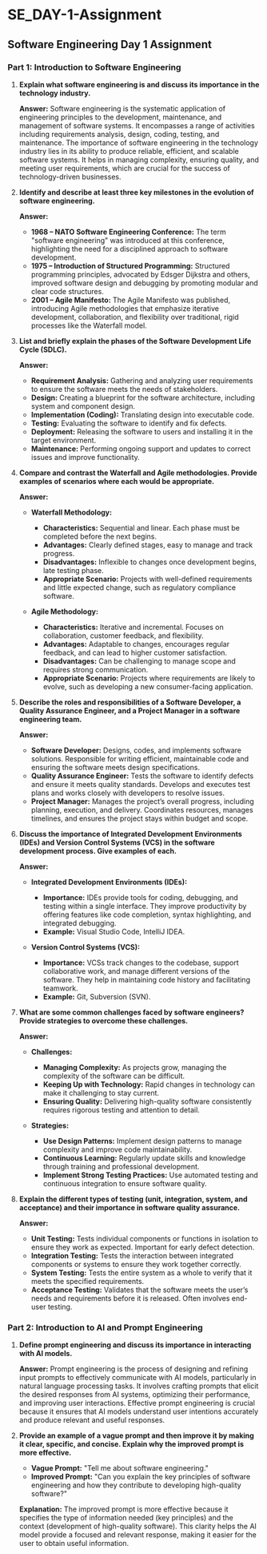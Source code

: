# SE_DAY-1-Assignment
## Software Engineering Day 1 Assignment

### Part 1: Introduction to Software Engineering

1. **Explain what software engineering is and discuss its importance in the technology industry.**

   **Answer:** Software engineering is the systematic application of engineering principles to the development, maintenance, and management of software systems. It encompasses a range of activities including requirements analysis, design, coding, testing, and maintenance. The importance of software engineering in the technology industry lies in its ability to produce reliable, efficient, and scalable software systems. It helps in managing complexity, ensuring quality, and meeting user requirements, which are crucial for the success of technology-driven businesses.

2. **Identify and describe at least three key milestones in the evolution of software engineering.**

   **Answer:**
   - **1968 – NATO Software Engineering Conference:** The term "software engineering" was introduced at this conference, highlighting the need for a disciplined approach to software development.
   - **1975 – Introduction of Structured Programming:** Structured programming principles, advocated by Edsger Dijkstra and others, improved software design and debugging by promoting modular and clear code structures.
   - **2001 – Agile Manifesto:** The Agile Manifesto was published, introducing Agile methodologies that emphasize iterative development, collaboration, and flexibility over traditional, rigid processes like the Waterfall model.

3. **List and briefly explain the phases of the Software Development Life Cycle (SDLC).**

   **Answer:**
   - **Requirement Analysis:** Gathering and analyzing user requirements to ensure the software meets the needs of stakeholders.
   - **Design:** Creating a blueprint for the software architecture, including system and component design.
   - **Implementation (Coding):** Translating design into executable code.
   - **Testing:** Evaluating the software to identify and fix defects.
   - **Deployment:** Releasing the software to users and installing it in the target environment.
   - **Maintenance:** Performing ongoing support and updates to correct issues and improve functionality.

4. **Compare and contrast the Waterfall and Agile methodologies. Provide examples of scenarios where each would be appropriate.**

   **Answer:**
   - **Waterfall Methodology:**
     - **Characteristics:** Sequential and linear. Each phase must be completed before the next begins.
     - **Advantages:** Clearly defined stages, easy to manage and track progress.
     - **Disadvantages:** Inflexible to changes once development begins, late testing phase.
     - **Appropriate Scenario:** Projects with well-defined requirements and little expected change, such as regulatory compliance software.

   - **Agile Methodology:**
     - **Characteristics:** Iterative and incremental. Focuses on collaboration, customer feedback, and flexibility.
     - **Advantages:** Adaptable to changes, encourages regular feedback, and can lead to higher customer satisfaction.
     - **Disadvantages:** Can be challenging to manage scope and requires strong communication.
     - **Appropriate Scenario:** Projects where requirements are likely to evolve, such as developing a new consumer-facing application.

5. **Describe the roles and responsibilities of a Software Developer, a Quality Assurance Engineer, and a Project Manager in a software engineering team.**

   **Answer:**
   - **Software Developer:** Designs, codes, and implements software solutions. Responsible for writing efficient, maintainable code and ensuring the software meets design specifications.
   - **Quality Assurance Engineer:** Tests the software to identify defects and ensure it meets quality standards. Develops and executes test plans and works closely with developers to resolve issues.
   - **Project Manager:** Manages the project’s overall progress, including planning, execution, and delivery. Coordinates resources, manages timelines, and ensures the project stays within budget and scope.

6. **Discuss the importance of Integrated Development Environments (IDEs) and Version Control Systems (VCS) in the software development process. Give examples of each.**

   **Answer:**
   - **Integrated Development Environments (IDEs):**
     - **Importance:** IDEs provide tools for coding, debugging, and testing within a single interface. They improve productivity by offering features like code completion, syntax highlighting, and integrated debugging.
     - **Example:** Visual Studio Code, IntelliJ IDEA.

   - **Version Control Systems (VCS):**
     - **Importance:** VCSs track changes to the codebase, support collaborative work, and manage different versions of the software. They help in maintaining code history and facilitating teamwork.
     - **Example:** Git, Subversion (SVN).

7. **What are some common challenges faced by software engineers? Provide strategies to overcome these challenges.**

   **Answer:**
   - **Challenges:**
     - **Managing Complexity:** As projects grow, managing the complexity of the software can be difficult.
     - **Keeping Up with Technology:** Rapid changes in technology can make it challenging to stay current.
     - **Ensuring Quality:** Delivering high-quality software consistently requires rigorous testing and attention to detail.

   - **Strategies:**
     - **Use Design Patterns:** Implement design patterns to manage complexity and improve code maintainability.
     - **Continuous Learning:** Regularly update skills and knowledge through training and professional development.
     - **Implement Strong Testing Practices:** Use automated testing and continuous integration to ensure software quality.

8. **Explain the different types of testing (unit, integration, system, and acceptance) and their importance in software quality assurance.**

   **Answer:**
   - **Unit Testing:** Tests individual components or functions in isolation to ensure they work as expected. Important for early defect detection.
   - **Integration Testing:** Tests the interaction between integrated components or systems to ensure they work together correctly.
   - **System Testing:** Tests the entire system as a whole to verify that it meets the specified requirements.
   - **Acceptance Testing:** Validates that the software meets the user’s needs and requirements before it is released. Often involves end-user testing.

### Part 2: Introduction to AI and Prompt Engineering

1. **Define prompt engineering and discuss its importance in interacting with AI models.**

   **Answer:** Prompt engineering is the process of designing and refining input prompts to effectively communicate with AI models, particularly in natural language processing tasks. It involves crafting prompts that elicit the desired responses from AI systems, optimizing their performance, and improving user interactions. Effective prompt engineering is crucial because it ensures that AI models understand user intentions accurately and produce relevant and useful responses.

2. **Provide an example of a vague prompt and then improve it by making it clear, specific, and concise. Explain why the improved prompt is more effective.**

   - **Vague Prompt:** "Tell me about software engineering."
   - **Improved Prompt:** "Can you explain the key principles of software engineering and how they contribute to developing high-quality software?"

   **Explanation:** The improved prompt is more effective because it specifies the type of information needed (key principles) and the context (development of high-quality software). This clarity helps the AI model provide a focused and relevant response, making it easier for the user to obtain useful information.
